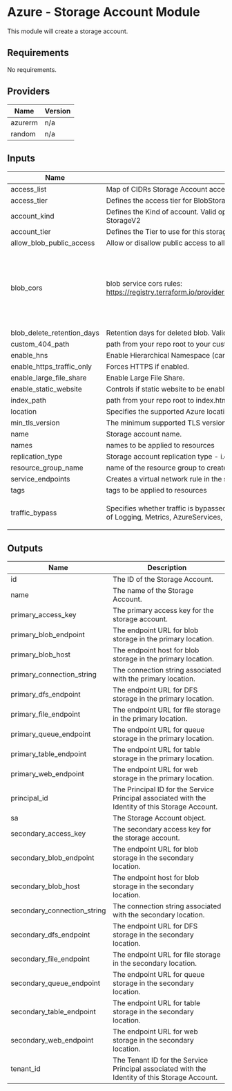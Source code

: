 # Azure - Storage Account Module
This module will create a storage account.

<!--- BEGIN_TF_DOCS --->
## Requirements

No requirements.

## Providers

| Name | Version |
|------|---------|
| azurerm | n/a |
| random | n/a |

## Inputs

| Name | Description | Type | Default | Required |
|------|-------------|------|---------|:--------:|
| access\_list | Map of CIDRs Storage Account access. | `map(string)` | `{}` | no |
| access\_tier | Defines the access tier for BlobStorage, FileStorage and StorageV2 accounts | `string` | `"Hot"` | no |
| account\_kind | Defines the Kind of account. Valid options are BlobStorage, BlockBlobStorage, FileStorage, Storage and StorageV2 | `string` | n/a | yes |
| account\_tier | Defines the Tier to use for this storage account (Standard or Premium). | `string` | `null` | no |
| allow\_blob\_public\_access | Allow or disallow public access to all blobs or containers in the storage account. | `bool` | `false` | no |
| blob\_cors | blob service cors rules:  https://registry.terraform.io/providers/hashicorp/azurerm/latest/docs/resources/storage_account#cors_rule | <pre>map(object({<br>    allowed_headers    = list(string)<br>    allowed_methods    = list(string)<br>    allowed_origins    = list(string)<br>    exposed_headers    = list(string)<br>    max_age_in_seconds = number<br>  }))</pre> | `null` | no |
| blob\_delete\_retention\_days | Retention days for deleted blob. Valid value is between 1 and 365. | `number` | `7` | no |
| custom\_404\_path | path from your repo root to your custom 404 page | `string` | `null` | no |
| enable\_hns | Enable Hierarchical Namespace (can be used with Azure Data Lake Storage Gen 2). | `bool` | `false` | no |
| enable\_https\_traffic\_only | Forces HTTPS if enabled. | `bool` | `true` | no |
| enable\_large\_file\_share | Enable Large File Share. | `bool` | `false` | no |
| enable\_static\_website | Controls if static website to be enabled on the storage account. Possible values are `true` or `false` | `bool` | `false` | no |
| index\_path | path from your repo root to index.html | `string` | `null` | no |
| location | Specifies the supported Azure location to MySQL server resource | `string` | n/a | yes |
| min\_tls\_version | The minimum supported TLS version for the storage account. | `string` | `"TLS1_2"` | no |
| name | Storage account name. | `string` | `null` | no |
| names | names to be applied to resources | `map(string)` | n/a | yes |
| replication\_type | Storage account replication type - i.e. LRS, GRS, RAGRS, ZRS, GZRS, RAGZRS. | `string` | n/a | yes |
| resource\_group\_name | name of the resource group to create the resource | `string` | n/a | yes |
| service\_endpoints | Creates a virtual network rule in the subnet\_id (values are virtual network subnet ids). | `map(string)` | `{}` | no |
| tags | tags to be applied to resources | `map(string)` | n/a | yes |
| traffic\_bypass | Specifies whether traffic is bypassed for Logging/Metrics/AzureServices. Valid options are any combination of Logging, Metrics, AzureServices, or None. | `list(string)` | <pre>[<br>  "None"<br>]</pre> | no |

## Outputs

| Name | Description |
|------|-------------|
| id | The ID of the Storage Account. |
| name | The name of the Storage Account. |
| primary\_access\_key | The primary access key for the storage account. |
| primary\_blob\_endpoint | The endpoint URL for blob storage in the primary location. |
| primary\_blob\_host | The endpoint host for blob storage in the primary location. |
| primary\_connection\_string | The connection string associated with the primary location. |
| primary\_dfs\_endpoint | The endpoint URL for DFS storage in the primary location. |
| primary\_file\_endpoint | The endpoint URL for file storage in the primary location. |
| primary\_queue\_endpoint | The endpoint URL for queue storage in the primary location. |
| primary\_table\_endpoint | The endpoint URL for table storage in the primary location. |
| primary\_web\_endpoint | The endpoint URL for web storage in the primary location. |
| principal\_id | The Principal ID for the Service Principal associated with the Identity of this Storage Account. |
| sa | The Storage Account object. |
| secondary\_access\_key | The secondary access key for the storage account. |
| secondary\_blob\_endpoint | The endpoint URL for blob storage in the secondary location. |
| secondary\_blob\_host | The endpoint host for blob storage in the secondary location. |
| secondary\_connection\_string | The connection string associated with the secondary location. |
| secondary\_dfs\_endpoint | The endpoint URL for DFS storage in the secondary location. |
| secondary\_file\_endpoint | The endpoint URL for file storage in the secondary location. |
| secondary\_queue\_endpoint | The endpoint URL for queue storage in the secondary location. |
| secondary\_table\_endpoint | The endpoint URL for table storage in the secondary location. |
| secondary\_web\_endpoint | The endpoint URL for web storage in the secondary location. |
| tenant\_id | The Tenant ID for the Service Principal associated with the Identity of this Storage Account. |

<!--- END_TF_DOCS --->

